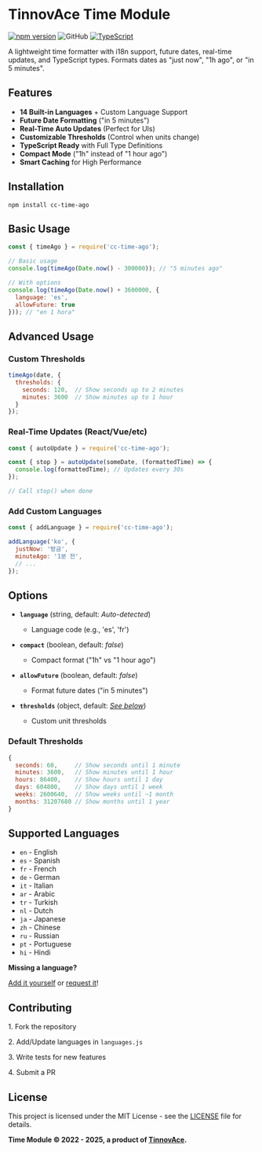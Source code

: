 # TinnovAce Time Module

[![npm version](https://badge.fury.io/js/cc-time-ago.svg)](https://www.npmjs.com/package/cc-time-ago)
![GitHub](https://img.shields.io/github/license/DevFidelis/time-ago-module)
[![TypeScript](https://img.shields.io/badge/%3C%2F%3E-TypeScript-blue)](https://www.typescriptlang.org)

A lightweight time formatter with i18n support, future dates, real-time updates, and TypeScript types. Formats dates as "just now", "1h ago", or "in 5 minutes".

## Features

- **14 Built-in Languages** + Custom Language Support
- **Future Date Formatting** ("in 5 minutes")
- **Real-Time Auto Updates** (Perfect for UIs)
- **Customizable Thresholds** (Control when units change)
- **TypeScript Ready** with Full Type Definitions
- **Compact Mode** ("1h" instead of "1 hour ago")
- **Smart Caching** for High Performance

## Installation

```console
npm install cc-time-ago
```

## Basic Usage

```js
const { timeAgo } = require('cc-time-ago');

// Basic usage
console.log(timeAgo(Date.now() - 300000)); // "5 minutes ago"

// With options
console.log(timeAgo(Date.now() + 3600000, { 
  language: 'es',
  allowFuture: true
})); // "en 1 hora"
```

## Advanced Usage

### Custom Thresholds

```js
timeAgo(date, {
  thresholds: {
    seconds: 120,  // Show seconds up to 2 minutes
    minutes: 3600  // Show minutes up to 1 hour
  }
});
```

### Real-Time Updates (React/Vue/etc)

```js
const { autoUpdate } = require('cc-time-ago');

const { stop } = autoUpdate(someDate, (formattedTime) => {
  console.log(formattedTime); // Updates every 30s
});

// Call stop() when done
```

### Add Custom Languages

```js
const { addLanguage } = require('cc-time-ago');

addLanguage('ko', {
  justNow: '방금',
  minuteAgo: '1분 전',
  // ...
});
```

## Options

- **`language`** (string, default: *Auto-detected*)  
  - Language code (e.g., 'es', 'fr')  

- **`compact`** (boolean, default: *false*)  
  - Compact format ("1h" vs "1 hour ago")  

- **`allowFuture`** (boolean, default: *false*)  
  - Format future dates ("in 5 minutes")  

- **`thresholds`** (object, default: *[See below](#default-thresholds)*)  
  - Custom unit thresholds  

### Default Thresholds

```js
{
  seconds: 60,     // Show seconds until 1 minute
  minutes: 3600,   // Show minutes until 1 hour
  hours: 86400,    // Show hours until 1 day
  days: 604800,    // Show days until 1 week
  weeks: 2600640,  // Show weeks until ~1 month
  months: 31207680 // Show months until 1 year
}
```

## Supported Languages

- `en` - English  
- `es` - Spanish  
- `fr` - French  
- `de` - German  
- `it` - Italian  
- `ar` - Arabic  
- `tr` - Turkish  
- `nl` - Dutch  
- `ja` - Japanese  
- `zh` - Chinese  
- `ru` - Russian  
- `pt` - Portuguese  
- `hi` - Hindi  

**Missing a language?**  

[Add it yourself](#contributing) or [request it](https://github.com/DevFidelis/time-ago-module/issues)!

## Contributing

1\. Fork the repository

2\. Add/Update languages in `languages.js`

3\. Write tests for new features

4\. Submit a PR

## License

This project is licensed under the MIT License - see the [LICENSE](https://github.com/DevFidelis/time-ago-module/blob/master/LICENSE) file for details.

**Time Module © 2022 - 2025, a product of [TinnovAce](https://tinnovace.tech).**
